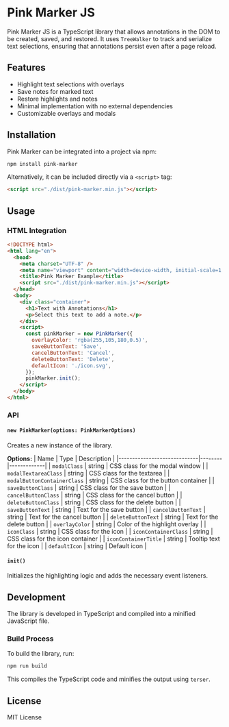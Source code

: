 # Pink Marker JS

Pink Marker JS is a TypeScript library that allows annotations in the DOM to be created, saved, and restored. It uses `TreeWalker` to track and serialize text selections, ensuring that annotations persist even after a page reload.

## Features

- Highlight text selections with overlays
- Save notes for marked text
- Restore highlights and notes
- Minimal implementation with no external dependencies
- Customizable overlays and modals

## Installation

Pink Marker can be integrated into a project via npm:

```sh
npm install pink-marker
```

Alternatively, it can be included directly via a `<script>` tag:

```html
<script src="./dist/pink-marker.min.js"></script>
```

## Usage

### HTML Integration

```html
<!DOCTYPE html>
<html lang="en">
  <head>
    <meta charset="UTF-8" />
    <meta name="viewport" content="width=device-width, initial-scale=1.0" />
    <title>Pink Marker Example</title>
    <script src="./dist/pink-marker.min.js"></script>
  </head>
  <body>
    <div class="container">
      <h1>Text with Annotations</h1>
      <p>Select this text to add a note.</p>
    </div>
    <script>
      const pinkMarker = new PinkMarker({
        overlayColor: 'rgba(255,105,180,0.5)',
        saveButtonText: 'Save',
        cancelButtonText: 'Cancel',
        deleteButtonText: 'Delete',
        defaultIcon: './icon.svg',
      });
      pinkMarker.init();
    </script>
  </body>
</html>
```

### API

#### `new PinkMarker(options: PinkMarkerOptions)`

Creates a new instance of the library.

**Options:**
| Name | Type | Description |
|-----------------------------|--------|-------------|
| `modalClass` | string | CSS class for the modal window |
| `modalTextareaClass` | string | CSS class for the textarea |
| `modalButtonContainerClass` | string | CSS class for the button container |
| `saveButtonClass` | string | CSS class for the save button |
| `cancelButtonClass` | string | CSS class for the cancel button |
| `deleteButtonClass` | string | CSS class for the delete button |
| `saveButtonText` | string | Text for the save button |
| `cancelButtonText` | string | Text for the cancel button |
| `deleteButtonText` | string | Text for the delete button |
| `overlayColor` | string | Color of the highlight overlay |
| `iconClass` | string | CSS class for the icon |
| `iconContainerClass` | string | CSS class for the icon container |
| `iconContainerTitle` | string | Tooltip text for the icon |
| `defaultIcon` | string | Default icon |

#### `init()`

Initializes the highlighting logic and adds the necessary event listeners.

## Development

The library is developed in TypeScript and compiled into a minified JavaScript file.

### Build Process

To build the library, run:

```sh
npm run build
```

This compiles the TypeScript code and minifies the output using `terser`.

## License

MIT License
